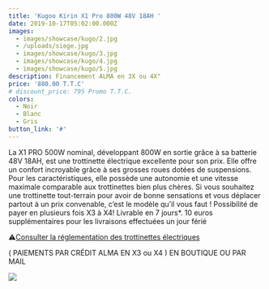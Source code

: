 ```yaml
---
title: 'Kugoo Kirin X1 Pro 800W 48V 18AH '
date: 2019-10-17T05:02:00.000Z
images:
  - images/showcase/kugo/2.jpg
  - /uploads/siege.jpg
  - images/showcase/kugo/3.jpg
  - images/showcase/kugo/4.jpg
  - images/showcase/kugo/5.jpg
description: Financement ALMA en 3X ou 4X"
price: '880.00 T.T.C'
# discount_price: 795 Promo T.T.C.
colors:
  - Noir
  - Blanc
  - Gris
button_link: '#'
---
```


La X1 PRO 500W nominal, développant 800W en sortie grâce à sa batterie 48V 18AH, est une trottinette électrique excellente pour son prix. Elle offre un confort incroyable grâce à ses grosses roues dotées de suspensions. Pour les caractéristiques, elle possède une autonomie et une vitesse maximale comparable aux trottinettes bien plus chères. Si vous souhaitez une trottinette tout-terrain pour avoir de bonne sensations et vous déplacer partout à un prix convenable, c’est le modèle qu’il vous faut ! Possibilité de payer en plusieurs fois X3 à X4! Livrable en 7 jours\*. 10 euros supplémentaires pour les livraisons effectuées un jour férié

⚠️[Consulter la réglementation des trottinettes électriques](/uploads/reglementation.pdf)

( PAIEMENTS PAR CRÉDIT ALMA EN X3 ou X4 ) EN BOUTIQUE OU PAR MAIL

![](/uploads/sans-titre-6.png)
